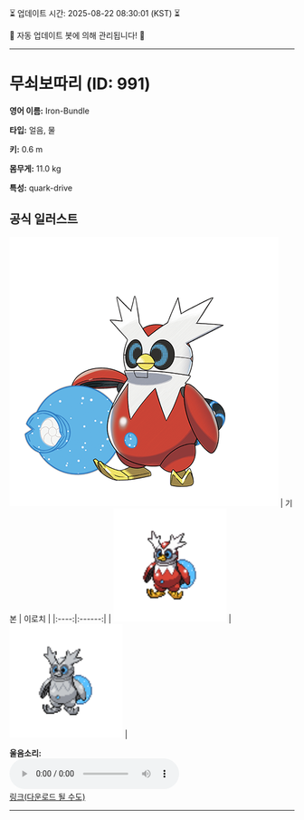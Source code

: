 
⏳ 업데이트 시간: 2025-08-22 08:30:01 (KST) ⏳

🤖 자동 업데이트 봇에 의해 관리됩니다! 🤖

---

# 무쇠보따리 (ID: 991)
**영어 이름:** Iron-Bundle

**타입:** 얼음, 물

**키:** 0.6 m

**몸무게:** 11.0 kg

**특성:** quark-drive

## 공식 일러스트
![](https://raw.githubusercontent.com/PokeAPI/sprites/master/sprites/pokemon/other/official-artwork/991.png)
| 기본 | 이로치 |
|:----:|:------:|
| <img src="https://raw.githubusercontent.com/PokeAPI/sprites/master/sprites/pokemon/991.png" width="200"> | <img src="https://raw.githubusercontent.com/PokeAPI/sprites/master/sprites/pokemon/shiny/991.png" width="200"> |

**울음소리:**<br><audio controls src="https://raw.githubusercontent.com/PokeAPI/cries/main/cries/pokemon/latest/991.ogg"></audio><br> [링크(다운로드 될 수도)](https://raw.githubusercontent.com/PokeAPI/cries/main/cries/pokemon/latest/991.ogg)


---
